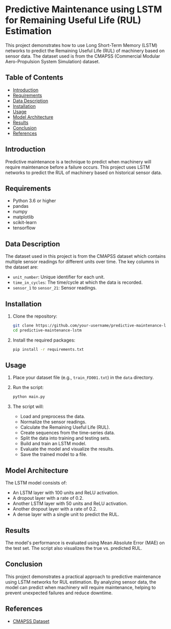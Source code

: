 
# Predictive Maintenance using LSTM for Remaining Useful Life (RUL) Estimation

This project demonstrates how to use Long Short-Term Memory (LSTM) networks to predict the Remaining Useful Life (RUL) of machinery based on sensor data. The dataset used is from the CMAPSS (Commercial Modular Aero-Propulsion System Simulation) dataset.

## Table of Contents
- [Introduction](#introduction)
- [Requirements](#requirements)
- [Data Description](#data-description)
- [Installation](#installation)
- [Usage](#usage)
- [Model Architecture](#model-architecture)
- [Results](#results)
- [Conclusion](#conclusion)
- [References](#references)

## Introduction
Predictive maintenance is a technique to predict when machinery will require maintenance before a failure occurs. This project uses LSTM networks to predict the RUL of machinery based on historical sensor data.

## Requirements
- Python 3.6 or higher
- pandas
- numpy
- matplotlib
- scikit-learn
- tensorflow

## Data Description
The dataset used in this project is from the CMAPSS dataset which contains multiple sensor readings for different units over time. The key columns in the dataset are:
- `unit_number`: Unique identifier for each unit.
- `time_in_cycles`: The time/cycle at which the data is recorded.
- `sensor_1` to `sensor_21`: Sensor readings.

## Installation
1. Clone the repository:
   ```bash
   git clone https://github.com/your-username/predictive-maintenance-lstm.git
   cd predictive-maintenance-lstm
   ```

2. Install the required packages:
   ```bash
   pip install -r requirements.txt
   ```

## Usage
1. Place your dataset file (e.g., `train_FD001.txt`) in the `data` directory.

2. Run the script:
   ```bash
   python main.py
   ```

3. The script will:
   - Load and preprocess the data.
   - Normalize the sensor readings.
   - Calculate the Remaining Useful Life (RUL).
   - Create sequences from the time-series data.
   - Split the data into training and testing sets.
   - Build and train an LSTM model.
   - Evaluate the model and visualize the results.
   - Save the trained model to a file.

## Model Architecture
The LSTM model consists of:
- An LSTM layer with 100 units and ReLU activation.
- A dropout layer with a rate of 0.2.
- Another LSTM layer with 50 units and ReLU activation.
- Another dropout layer with a rate of 0.2.
- A dense layer with a single unit to predict the RUL.

## Results
The model's performance is evaluated using Mean Absolute Error (MAE) on the test set. The script also visualizes the true vs. predicted RUL.

## Conclusion
This project demonstrates a practical approach to predictive maintenance using LSTM networks for RUL estimation. By analyzing sensor data, the model can predict when machinery will require maintenance, helping to prevent unexpected failures and reduce downtime.

## References
- [CMAPSS Dataset](https://www.nasa.gov/content/prognostics-center-of-excellence-data-set-repository)
